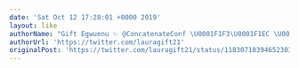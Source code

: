 ```yaml
---
date: 'Sat Oct 12 17:28:01 +0000 2019'
layout: like
authorName: "Gift Egwuenu ✨ @ConcatenateConf \U0001F1F3\U0001F1EC \U0001F1F0\U0001F1EA"
authorUrl: 'https://twitter.com/lauragift21'
originalPost: 'https://twitter.com/lauragift21/status/1183071839465230336'
---
```

